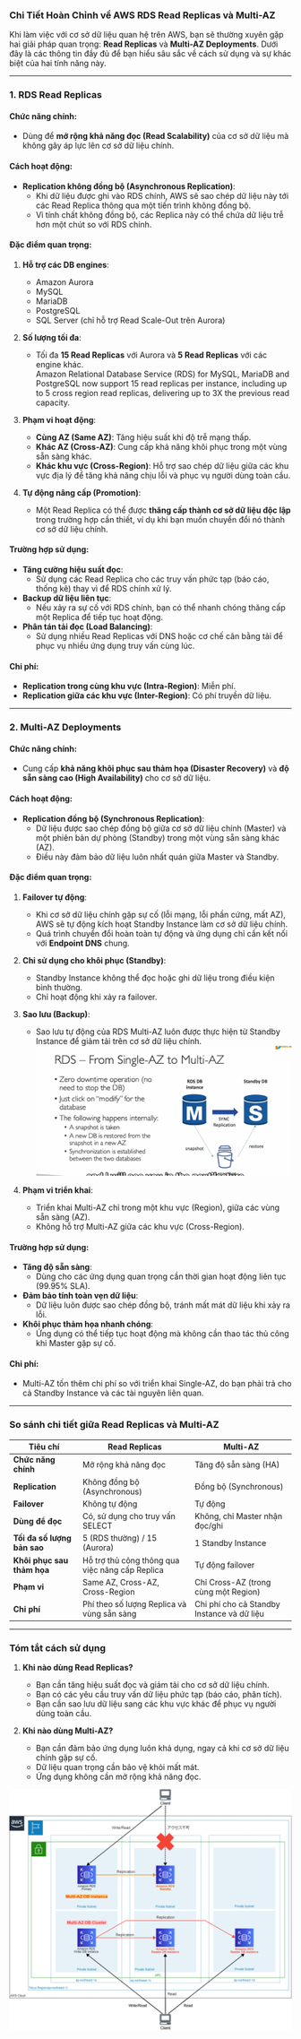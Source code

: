 ### **Chi Tiết Hoàn Chỉnh về AWS RDS Read Replicas và Multi-AZ**  

Khi làm việc với cơ sở dữ liệu quan hệ trên AWS, bạn sẽ thường xuyên gặp hai giải pháp quan trọng: **Read Replicas** và **Multi-AZ Deployments**. Dưới đây là các thông tin đầy đủ để bạn hiểu sâu sắc về cách sử dụng và sự khác biệt của hai tính năng này.  

---

### **1. RDS Read Replicas**  

#### **Chức năng chính**:  
- Dùng để **mở rộng khả năng đọc (Read Scalability)** của cơ sở dữ liệu mà không gây áp lực lên cơ sở dữ liệu chính.  

#### **Cách hoạt động**:  
- **Replication không đồng bộ (Asynchronous Replication)**:  
  + Khi dữ liệu được ghi vào RDS chính, AWS sẽ sao chép dữ liệu này tới các Read Replica thông qua một tiến trình không đồng bộ.  
  + Vì tính chất không đồng bộ, các Replica này có thể chứa dữ liệu trễ hơn một chút so với RDS chính.  

#### **Đặc điểm quan trọng**:  
1. **Hỗ trợ các DB engines**:  
   - Amazon Aurora  
   - MySQL  
   - MariaDB  
   - PostgreSQL  
   - SQL Server (chỉ hỗ trợ Read Scale-Out trên Aurora)  

2. **Số lượng tối đa**:  
   - Tối đa **15 Read Replicas** với Aurora và **5 Read Replicas** với các engine khác.  
   Amazon Relational Database Service (RDS) for MySQL, MariaDB and PostgreSQL now support 15 read replicas per instance, including up to 5 cross region read replicas, delivering up to 3X the previous read capacity.

3. **Phạm vi hoạt động**:  
   - **Cùng AZ (Same AZ)**: Tăng hiệu suất khi độ trễ mạng thấp.  
   - **Khác AZ (Cross-AZ)**: Cung cấp khả năng khôi phục trong một vùng sẵn sàng khác.  
   - **Khác khu vực (Cross-Region)**: Hỗ trợ sao chép dữ liệu giữa các khu vực địa lý để tăng khả năng chịu lỗi và phục vụ người dùng toàn cầu.  

4. **Tự động nâng cấp (Promotion)**:  
   - Một Read Replica có thể được **thăng cấp thành cơ sở dữ liệu độc lập** trong trường hợp cần thiết, ví dụ khi bạn muốn chuyển đổi nó thành cơ sở dữ liệu chính.  

#### **Trường hợp sử dụng**:  
- **Tăng cường hiệu suất đọc**:  
  + Sử dụng các Read Replica cho các truy vấn phức tạp (báo cáo, thống kê) thay vì để RDS chính xử lý.  
- **Backup dữ liệu liên tục**:  
  + Nếu xảy ra sự cố với RDS chính, bạn có thể nhanh chóng thăng cấp một Replica để tiếp tục hoạt động.  
- **Phân tán tải đọc (Load Balancing)**:  
  + Sử dụng nhiều Read Replicas với DNS hoặc cơ chế cân bằng tải để phục vụ nhiều ứng dụng truy vấn cùng lúc.  

#### **Chi phí**:  
- **Replication trong cùng khu vực (Intra-Region)**: Miễn phí.  
- **Replication giữa các khu vực (Inter-Region)**: Có phí truyền dữ liệu.  

---

### **2. Multi-AZ Deployments**  

#### **Chức năng chính**:  
- Cung cấp **khả năng khôi phục sau thảm họa (Disaster Recovery)** và **độ sẵn sàng cao (High Availability)** cho cơ sở dữ liệu.  

#### **Cách hoạt động**:  
- **Replication đồng bộ (Synchronous Replication)**:  
  + Dữ liệu được sao chép đồng bộ giữa cơ sở dữ liệu chính (Master) và một phiên bản dự phòng (Standby) trong một vùng sẵn sàng khác (AZ).  
  + Điều này đảm bảo dữ liệu luôn nhất quán giữa Master và Standby.  

#### **Đặc điểm quan trọng**:  
1. **Failover tự động**:  
   - Khi cơ sở dữ liệu chính gặp sự cố (lỗi mạng, lỗi phần cứng, mất AZ), AWS sẽ tự động kích hoạt Standby Instance làm cơ sở dữ liệu chính.  
   - Quá trình chuyển đổi hoàn toàn tự động và ứng dụng chỉ cần kết nối với **Endpoint DNS** chung.  

2. **Chỉ sử dụng cho khôi phục (Standby)**:  
   - Standby Instance không thể đọc hoặc ghi dữ liệu trong điều kiện bình thường.  
   - Chỉ hoạt động khi xảy ra failover.  

3. **Sao lưu (Backup)**:  
   - Sao lưu tự động của RDS Multi-AZ luôn được thực hiện từ Standby Instance để giảm tải trên cơ sở dữ liệu chính. 
   ![zero downtime-failover](../image/zerodt-failover.png)

4. **Phạm vi triển khai**:  
   - Triển khai Multi-AZ chỉ trong một khu vực (Region), giữa các vùng sẵn sàng (AZ).  
   - Không hỗ trợ Multi-AZ giữa các khu vực (Cross-Region).  

#### **Trường hợp sử dụng**:  
- **Tăng độ sẵn sàng**:  
  + Dùng cho các ứng dụng quan trọng cần thời gian hoạt động liên tục (99.95% SLA).  
- **Đảm bảo tính toàn vẹn dữ liệu**:  
  + Dữ liệu luôn được sao chép đồng bộ, tránh mất mát dữ liệu khi xảy ra lỗi.  
- **Khôi phục thảm họa nhanh chóng**:  
  + Ứng dụng có thể tiếp tục hoạt động mà không cần thao tác thủ công khi Master gặp sự cố.  

#### **Chi phí**:  
- Multi-AZ tốn thêm chi phí so với triển khai Single-AZ, do bạn phải trả cho cả Standby Instance và các tài nguyên liên quan.  

---

### **So sánh chi tiết giữa Read Replicas và Multi-AZ**  

| **Tiêu chí**              | **Read Replicas**                                  | **Multi-AZ**                                  |
|---------------------------|----------------------------------------------------|----------------------------------------------|
| **Chức năng chính**        | Mở rộng khả năng đọc                              | Tăng độ sẵn sàng (HA)                         |
| **Replication**            | Không đồng bộ (Asynchronous)                     | Đồng bộ (Synchronous)                        |
| **Failover**               | Không tự động                                    | Tự động                                       |
| **Dùng để đọc**            | Có, sử dụng cho truy vấn SELECT                  | Không, chỉ Master nhận đọc/ghi               |
| **Tối đa số lượng bản sao**| 5 (RDS thường) / 15 (Aurora)                     | 1 Standby Instance                           |
| **Khôi phục sau thảm họa** | Hỗ trợ thủ công thông qua việc nâng cấp Replica  | Tự động failover                             |
| **Phạm vi**                | Same AZ, Cross-AZ, Cross-Region                  | Chỉ Cross-AZ (trong cùng một Region)         |
| **Chi phí**                | Phí theo số lượng Replica và vùng sẵn sàng       | Chi phí cho cả Standby Instance và dữ liệu   |

---

### **Tóm tắt cách sử dụng**  
1. **Khi nào dùng Read Replicas?**  
   - Bạn cần tăng hiệu suất đọc và giảm tải cho cơ sở dữ liệu chính.  
   - Bạn có các yêu cầu truy vấn dữ liệu phức tạp (báo cáo, phân tích).  
   - Bạn cần sao lưu dữ liệu sang các khu vực khác để phục vụ người dùng toàn cầu.  

2. **Khi nào dùng Multi-AZ?**  
   - Bạn cần đảm bảo ứng dụng luôn khả dụng, ngay cả khi cơ sở dữ liệu chính gặp sự cố.  
   - Dữ liệu quan trọng cần bảo vệ khỏi mất mát.  
   - Ứng dụng không cần mở rộng khả năng đọc.  


![multiaz-multi'az'cluster](../image/multiaz-multi'az'cluster.png)